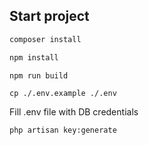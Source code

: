 ## Start project

```bash
composer install
```

```bash
npm install
```

```bash
npm run build
```

```angular2html
cp ./.env.example ./.env
```
Fill .env file with DB credentials

```bash
php artisan key:generate
```